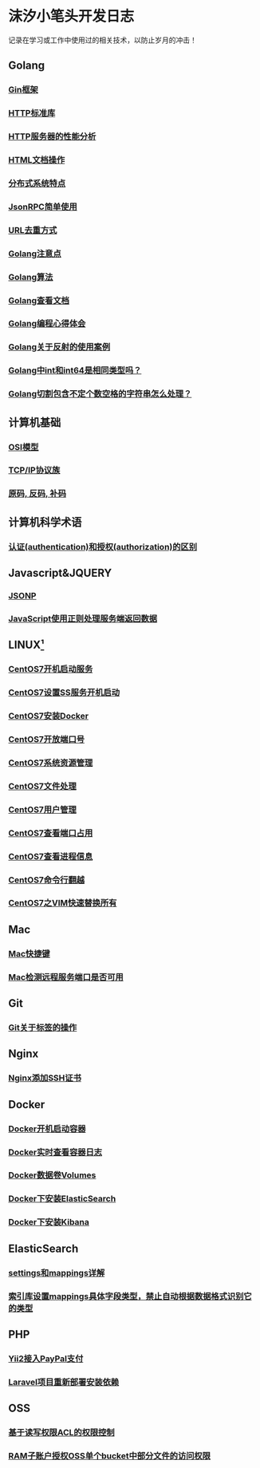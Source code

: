 # 沫汐小笔头开发日志

记录在学习或工作中使用过的相关技术，以防止岁月的冲击！

## Golang

### [Gin框架](markdown/golang/GolangGin.md)
### [HTTP标准库](markdown/golang/HTTPStandardLibrary.md)
### [HTTP服务器的性能分析](markdown/golang/HTTPServerPerformanceAnalysis.md)
### [HTML文档操作](https://www.flysnow.org/2018/01/20/golang-goquery-examples-selector.html)
### [分布式系统特点](markdown/golang/FeatruesOfDistributedSystem.md)
### [JsonRPC简单使用](markdown/golang/JSONRPCSampleUse.md)
### [URL去重方式](markdown/golang/URLDeduplication.md)
### [Golang注意点](markdown/golang/GolangNotice.md)
### [Golang算法](markdown/golang/GolangArithmetic.md)
### [Golang查看文档](markdown/golang/GolangCheckViewDocument.md)
### [Golang编程心得体会](markdown/golang/GolangProgramming.md)
### [Golang关于反射的使用案例](markdown/golang/GolangReflectCase.md)
### [Golang中int和int64是相同类型吗？](markdown/golang/GolangInt64.md)
### [Golang切割包含不定个数空格的字符串怎么处理？](markdown/golang/GolangStringsFields.md)

## 计算机基础

### [OSI模型](https://zh.wikipedia.org/wiki/OSI%E6%A8%A1%E5%9E%8B)
### [TCP/IP协议族](https://zh.wikipedia.org/wiki/TCP/IP%E5%8D%8F%E8%AE%AE%E6%97%8F)
### [原码, 反码, 补码](https://www.cnblogs.com/zhangziqiu/archive/2011/03/30/ComputerCode.html)

## 计算机科学术语

### [认证(authentication)和授权(authorization)的区别](https://blog.csdn.net/u011537073/article/details/72876139)

## Javascript&JQUERY

### [JSONP](markdown/frontend/jquery/Jsonp.md)
### [JavaScript使用正则处理服务端返回数据](markdown/frontend/javascript/JavascriptRegexpUsing.md)

## LINUX[¹](https://linuxtools-rst.readthedocs.io/zh_CN/latest/index.html)

### [CentOS7开机启动服务](markdown/Linux/CentOS7OpenStartService.md)
### [CentOS7设置SS服务开机启动](markdown/Linux/CentOS7SettingSSServiceOpenStart.md)
### [CentOS7安装Docker](https://docs.docker.com/install/linux/docker-ce/centos/)
### [CentOS7开放端口号](markdown/Linux/CentOS7OpenPorts.md)
### [CentOS7系统资源管理](markdown/Linux/CentOS7SystemResourceManagement.md)
### [CentOS7文件处理](markdown/Linux/CentOS7SystemFileProcess.md)
### [CentOS7用户管理](markdown/Linux/CentOS7UserManagement.md)
### [CentOS7查看端口占用](markdown/Linux/CentOS7ViewPortOccupancy.md)
### [CentOS7查看进程信息](markdown/Linux/CentOS7ViewProcessInformation.md)
### [CentOS7命令行翻越](markdown/Linux/CentOS7CommandLineRollover.md)
### [CentOS7之VIM快速替换所有](markdown/Linux/CentOS7VimReplaceAllMatchChar.md)

## Mac

### [Mac快捷键](https://support.apple.com/zh-cn/HT201236)
### [Mac检测远程服务端口是否可用](markdown/mac/CentOS7CheckRmoteServicePortAvailable.md)

## Git

### [Git关于标签的操作](markdown/git/GitTagOperations.md)

## Nginx

### [Nginx添加SSH证书](https://certbot.eff.org/)

## Docker

### [Docker开机启动容器](markdown/docker/DockerOpenStartContainerService.md)
### [Docker实时查看容器日志](markdown/docker/RealTimeCheckViewDockerContainerLog.md)
### [Docker数据卷Volumes](./markdown/docker/Docker数据卷Volumes.md)
### [Docker下安装ElasticSearch](markdown/docker/DockerInstallElasticsearch.md)
### [Docker下安装Kibana](markdown/docker/DockerInstallKibana.md)

## ElasticSearch

### [settings和mappings详解](https://www.cnblogs.com/zlslch/p/6474424.html)
### [索引库设置mappings具体字段类型，禁止自动根据数据格式识别它的类型](https://blog.csdn.net/wfs1994/article/details/80766935)

## PHP

### [Yii2接入PayPal支付](markdown/php/pay/yii2_join_up_paypal.md)
### [Laravel项目重新部署安装依赖](markdown/php/composer/LaravelProjectRearrangeInstallationDependencies.md)

## OSS

### [基于读写权限ACL的权限控制](https://help.aliyun.com/document_detail/100676.html?spm=a2c4g.11186623.2.18.4c314c071HLPZl)
### [RAM子账户授权OSS单个bucket中部分文件的访问权限](https://help.aliyun.com/knowledge_detail/39553.html?spm=a2c4g.11186623.4.6.7fdd4c074nVFcA)
